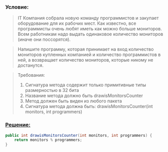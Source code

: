 ### Условие:
>IT Компания собрала новую команду программистов и закупает оборудование для их рабочих мест.
Как известно, все программисты очень любят иметь как можно больше мониторов. Всем работникам надо выдать одинаковое количество мониторов (иначе они поссорятся).

>Напишите программу, которая принимает на вход количество мониторов купленных компанией и количество программистов в ней, а возвращает количество мониторов, которые никому не достанутся.

>Требования:
>1) Сигнатура метода содержит только примитивные типы размерностью в 32 бита
>2) Название метода должно быть drawisMonitorsCounter
>3) Метод должен быть виден из любого пакета
>4) Сигнатура метода должна быть: drawisMonitorsCounter(int monitors, int programmers)

### [Решение:]()
```java
public int drawisMonitorsCounter(int monitors, int programmers) {
    return monitors % programmers;
}
```